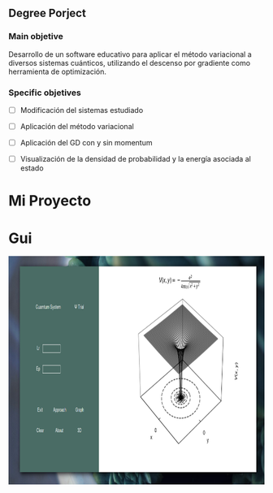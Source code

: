 ## Degree Porject 

### Main objetive

Desarrollo de un software educativo para aplicar el método variacional a diversos sistemas cuánticos, utilizando el descenso por gradiente como herramienta de optimización.

### Specific objetives 

- [ ] Modificación del sistemas estudiado
- [ ] Aplicación del método variacional
- [ ] Aplicación del GD con y sin momentum
- [ ] Visualización de la densidad de probabilidad y la energía asociada al estado


# Mi Proyecto

<!-- COMENTARIO -->
<!-- https://github.com/user-attachments/assets/e1a03be2-2c94-4a56-a956-8eea33ea16c5-->


# Gui 


<p align="center">
  <img width="950" height="450" src="gui.png">
</p>


